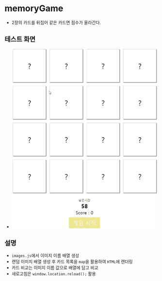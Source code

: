 # memoryGame

  - 2장의 카드를 뒤집어 같은 카드면 점수가 올라간다.

## 테스트 화면

  - ![구현화면](images/memorygame.gif)

## 설명

  - `images.js`에서 이미지 이름 배열 생성
  - 랜덤 이미지 배열 생성 후 카드 목록을 `map`을 활용하여 `HTML`에 렌더링
  - 카드 비교는 이미지 이름 값으로 배열에 담고 비교
  - 새로고침은 `window.location.reload();` 활용